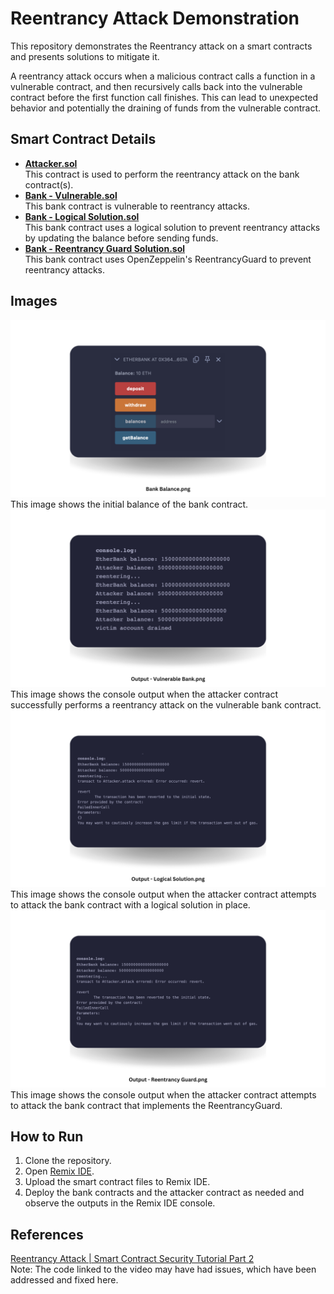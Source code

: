 # Reentrancy Attack Demonstration

This repository demonstrates the Reentrancy attack on a smart contracts and presents solutions to mitigate it.

A reentrancy attack occurs when a malicious contract calls a function in a vulnerable contract, and then recursively calls back into the vulnerable contract before the first function call finishes. This can lead to unexpected behavior and potentially the draining of funds from the vulnerable contract.

## Smart Contract Details

- [**Attacker.sol**](https://github.com/naganandana-n/Reentrancy-Attack/blob/main/Attacker.sol) \
  This contract is used to perform the reentrancy attack on the bank contract(s).
- [**Bank - Vulnerable.sol**](https://github.com/naganandana-n/Reentrancy-Attack/blob/main/Bank%20-%20Vulnerable.sol) \
  This bank contract is vulnerable to reentrancy attacks.
- [**Bank - Logical Solution.sol**](https://github.com/naganandana-n/Reentrancy-Attack/blob/main/Bank%20-%20Logical%20Solution.sol) \
  This bank contract uses a logical solution to prevent reentrancy attacks by updating the balance before sending funds.
- [**Bank - Reentrancy Guard Solution.sol**](https://github.com/naganandana-n/Reentrancy-Attack/blob/main/Bank%20-%20Reentrancy%20Guard%20Solution.sol) \
  This bank contract uses OpenZeppelin's ReentrancyGuard to prevent reentrancy attacks.

## Images

<img src="https://github.com/naganandana-n/Reentrancy-Attack/blob/main/images/Bank%20Balance.png">
This image shows the initial balance of the bank contract.
<img src="https://github.com/naganandana-n/Reentrancy-Attack/blob/main/images/Output%20-%20Vulnerable%20Bank.png">
This image shows the console output when the attacker contract successfully performs a reentrancy attack on the vulnerable bank contract.
<img src="https://github.com/naganandana-n/Reentrancy-Attack/blob/main/images/Output%20-%20Logical%20Solution.png">
This image shows the console output when the attacker contract attempts to attack the bank contract with a logical solution in place.
<img src="https://github.com/naganandana-n/Reentrancy-Attack/blob/main/images/Output%20-%20Reentrancy%20Guard.png">
This image shows the console output when the attacker contract attempts to attack the bank contract that implements the ReentrancyGuard.

## How to Run

1. Clone the repository.
2. Open [Remix IDE](http://remix.ethereum.org/).
3. Upload the smart contract files to Remix IDE.
4. Deploy the bank contracts and the attacker contract as needed and observe the outputs in the Remix IDE console.

## References

[Reentrancy Attack | Smart Contract Security Tutorial Part 2](https://www.youtube.com/watch?v=3sIwIYfeOD8) \
Note: The code linked to the video may have had issues, which have been addressed and fixed here.
